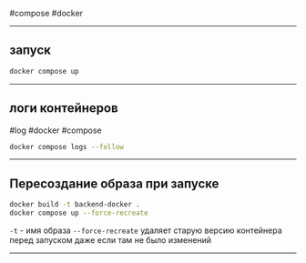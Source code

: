 #compose #docker 

---
## запуск
```bash
docker compose up
```

---
## логи контейнеров
#log #docker #compose
```bash
docker compose logs --follow
```

---

## Пересоздание образа при запуске
```bash
docker build -t backend-docker .
docker compose up --force-recreate
```

`-t` - имя образа
`--force-recreate`  удаляет старую версию контейнера перед запуском даже если там не было изменений

---

